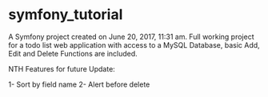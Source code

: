 symfony_tutorial
================

A Symfony project created on June 20, 2017, 11:31 am.
Full working project for a todo list web application with access to a MySQL Database, basic Add, Edit and Delete Functions are included.

NTH Features for future Update:

1- Sort by field name
2- Alert before delete

